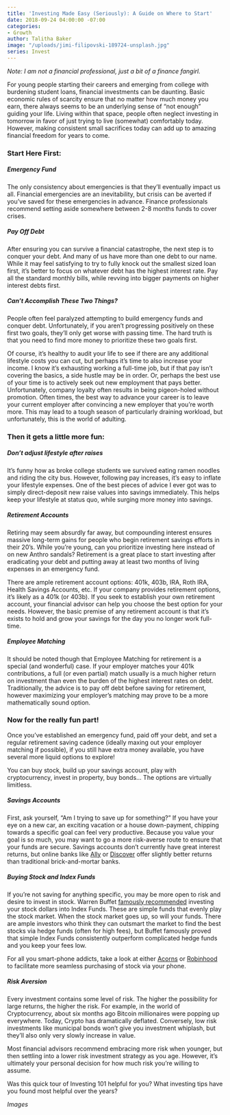 ```yaml
---
title: 'Investing Made Easy (Seriously): A Guide on Where to Start'
date: 2018-09-24 04:00:00 -07:00
categories:
- Growth
author: Talitha Baker
image: "/uploads/jimi-filipovski-189724-unsplash.jpg"
series: Invest
---
```


_Note: I am not a financial professional, just a bit of a finance fangirl._ 

For young people starting their careers and emerging from college with burdening student loans, financial investments can be daunting. Basic economic rules of scarcity ensure that no matter how much money you earn, there always seems to be an underlying sense of “not enough” guiding your life. Living within that space, people often neglect investing in tomorrow in favor of just trying to live (somewhat) comfortably today. However, making consistent small sacrifices today can add up to amazing financial freedom for years to come. 

### Start Here First:

##### Emergency Fund

The only consistency about emergencies is that they’ll eventually impact us all. Financial emergencies are an inevitability, but crisis can be averted if you’ve saved for these emergencies in advance. Finance professionals recommend setting aside somewhere between 2-8 months funds to cover crises.

##### Pay Off Debt

After ensuring you can survive a financial catastrophe, the next step is to conquer your debt. And many of us have more than one debt to our name. While it may feel satisfying to try to fully knock out the smallest sized loan first, it’s better to focus on whatever debt has the highest interest rate. Pay all the standard monthly bills, while revving into bigger payments on higher interest debts first. 

##### Can’t Accomplish These Two Things?

People often feel paralyzed attempting to build emergency funds and conquer debt. Unfortunately, if you aren’t progressing positively on these first two goals, they’ll only get worse with passing time. The hard truth is that you need to find more money to prioritize these two goals first. 

Of course, it’s healthy to audit your life to see if there are any additional lifestyle costs you can cut, but perhaps it’s time to also increase your income. I know it’s exhausting working a full-time job, but if that pay isn’t covering the basics, a side hustle may be in order. Or, perhaps the best use of your time is to actively seek out new employment that pays better. Unfortunately, company loyalty often results in being pigeon-holed without promotion. Often times, the best way to advance your career is to leave your current employer after convincing a new employer that you’re worth more. This may lead to a tough season of particularly draining workload, but unfortunately, this is the world of adulting. 

### Then it gets a little more fun:

##### Don’t adjust lifestyle after raises

It’s funny how as broke college students we survived eating ramen noodles and riding the city bus. However, following pay increases, it’s easy to inflate your lifestyle expenses. One of the best pieces of advice I ever got was to simply direct-deposit new raise values into savings immediately. This helps keep your lifestyle at status quo, while surging more money into savings.

##### Retirement Accounts

Retiring may seem absurdly far away, but compounding interest ensures massive long-term gains for people who begin retirement savings efforts in their 20’s. While you’re young, can you prioritize investing here instead of on new Anthro sandals? Retirement is a great place to start investing after eradicating your debt and putting away at least two months of living expenses in an emergency fund.

There are ample retirement account options: 401k, 403b, IRA, Roth IRA, Health Savings Accounts, etc. If your company provides retirement options, it’s likely as a 401k (or 403b). If you seek to establish your own retirement account, your financial advisor can help you choose the best option for your needs. However, the basic premise of any retirement account is that it’s exists to hold and grow your savings for the day you no longer work full-time.

##### Employee Matching

It should be noted though that Employee Matching for retirement is a special (and wonderful) case. If your employer matches your 401k contributions, a full (or even partial) match usually is a much higher return on investment than even the burden of the highest interest rates on debt. Traditionally, the advice is to pay off debt before saving for retirement, however maximizing your employer’s matching may prove to be a more mathematically sound option.

### Now for the really fun part! 

Once you’ve established an emergency fund, paid off your debt, and set a regular retirement saving cadence (ideally maxing out your employer matching if possible), if you still have extra money available, you have several more liquid options to explore! 

You can buy stock, build up your savings account, play with cryptocurrency, invest in property, buy bonds… The options are virtually limitless. 

##### Savings Accounts

First, ask yourself, “Am I trying to save up for something?” If you have your eye on a new car, an exciting vacation or a house down-payment, chipping towards a specific goal can feel very productive. Because you value your goal is so much, you may want to go a more risk-averse route to ensure that your funds are secure. Savings accounts don’t currently have great interest returns, but online banks like [Ally](https://www.ally.com/) or [Discover](https://www.discover.com/) offer slightly better returns than traditional brick-and-mortar banks.  

##### Buying Stock and Index Funds

If you’re not saving for anything specific, you may be more open to risk and desire to invest in stock. Warren Buffet [famously recommended](https://www.cnbc.com/2018/01/03/why-warren-buffett-says-index-funds-are-the-best-investment.html) investing your stock dollars into Index Funds. These are simple funds that evenly play the stock market. When the stock market goes up, so will your funds. There are ample investors who think they can outsmart the market to find the best stocks via hedge funds (often for high fees), but Buffet famously proved that simple Index Funds consistently outperform complicated hedge funds and you keep your fees low. 

For all you smart-phone addicts, take a look at either [Acorns](https://www.acorns.com/) or [Robinhood](https://robinhood.com/) to facilitate more seamless purchasing of stock via your phone. 

##### Risk Aversion

Every investment contains some level of risk. The higher the possibility for large returns, the higher the risk. For example, in the world of Cryptocurrency, about six months ago Bitcoin millionaires were popping up everywhere. Today, Crypto has dramatically deflated. Conversely, low risk investments like municipal bonds won’t give you investment whiplash, but they’ll also only very slowly increase in value. 

Most financial advisors recommend embracing more risk when younger, but then settling into a lower risk investment strategy as you age. However, it’s ultimately your personal decision for how much risk you’re willing to assume. 

Was this quick tour of Investing 101 helpful for you? What investing tips have you found most helpful over the years?

_Images_